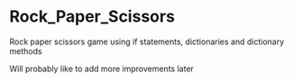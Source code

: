# Rock_Paper_Scissors
Rock paper scissors game using if statements, dictionaries and dictionary methods

Will probably like to add more improvements later
